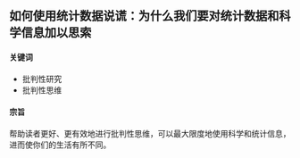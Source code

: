 ## 如何使用统计数据说谎：为什么我们要对统计数据和科学信息加以思索

#### 关键词

- 批判性研究
- 批判性思维

#### 宗旨

帮助读者更好、更有效地进行批判性思维，可以最大限度地使用科学和统计信息，进而使你们的生活有所不同。
